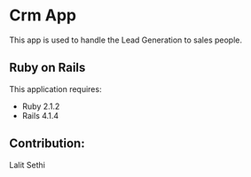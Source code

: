 Crm App
================

This app is used to handle the Lead Generation to sales people.


Ruby on Rails
-------------

This application requires:

- Ruby 2.1.2
- Rails 4.1.4


Contribution:
-------
Lalit Sethi
